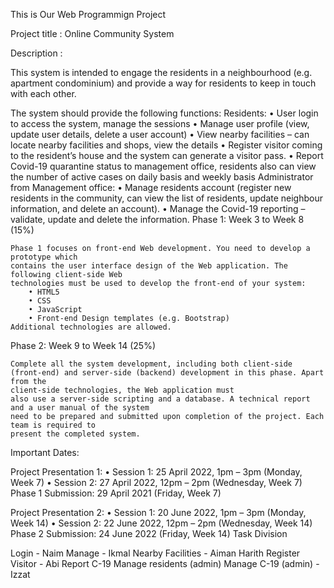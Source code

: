 This is Our Web Programmign Project

Project title : Online Community System

Description :

This system is intended to engage the residents in a neighbourhood (e.g. apartment condominium) and provide a way for residents to keep in touch with each other.

The system should provide the following functions:
          Residents:
              • User login to access the system, manage the sessions
              • Manage user profile (view, update user details, delete a user account)
              • View nearby facilities – can locate nearby facilities and shops, view
              the details
              • Register visitor coming to the resident’s house and the system can
              generate a visitor pass.
              • Report Covid-19 quarantine status to management office, residents also
              can view the number of active cases on daily basis and weekly basis
          Administrator from Management office:
              • Manage residents account (register new residents in the community, can
              view the list of residents, update neighbour information, and delete an
              account).
              • Manage the Covid-19 reporting – validate, update and delete the
              information.
Phase 1: Week 3 to Week 8 (15%)

    Phase 1 focuses on front-end Web development. You need to develop a prototype which
    contains the user interface design of the Web application. The following client-side Web
    technologies must be used to develop the front-end of your system:
        • HTML5
        • CSS
        • JavaScript
        • Front-end Design templates (e.g. Bootstrap)
    Additional technologies are allowed.
Phase 2: Week 9 to Week 14 (25%)

    Complete all the system development, including both client-side (front-end) and server-side (backend) development in this phase. Apart from the 
    client-side technologies, the Web application must
    also use a server-side scripting and a database. A technical report and a user manual of the system
    need to be prepared and submitted upon completion of the project. Each team is required to
    present the completed system.
Important Dates:

Project Presentation 1:
• Session 1: 25 April 2022, 1pm – 3pm (Monday, Week 7)
• Session 2: 27 April 2022, 12pm – 2pm (Wednesday, Week 7)
Phase 1 Submission: 29 April 2021 (Friday, Week 7)

Project Presentation 2:
• Session 1: 20 June 2022, 1pm – 3pm (Monday, Week 14)
• Session 2: 22 June 2022, 12pm – 2pm (Wednesday, Week 14)
Phase 2 Submission: 24 June 2022 (Friday, Week 14)
Task Division

Login - Naim
Manage - Ikmal
Nearby Facilities - Aiman Harith
Register Visitor - Abi
Report C-19
Manage residents (admin) 
Manage C-19 (admin) - Izzat
